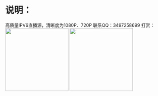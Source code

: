 # 说明：

高质量IPV6直播源，清晰度为1080P、720P
联系QQ：3497258699
打赏：
<img src="https://github.com/wwb521/live/blob/main/pay.jpg" width="200px">
<img src="https://github.com/wwb521/live/blob/main/alipay.jpg" width="200px">
